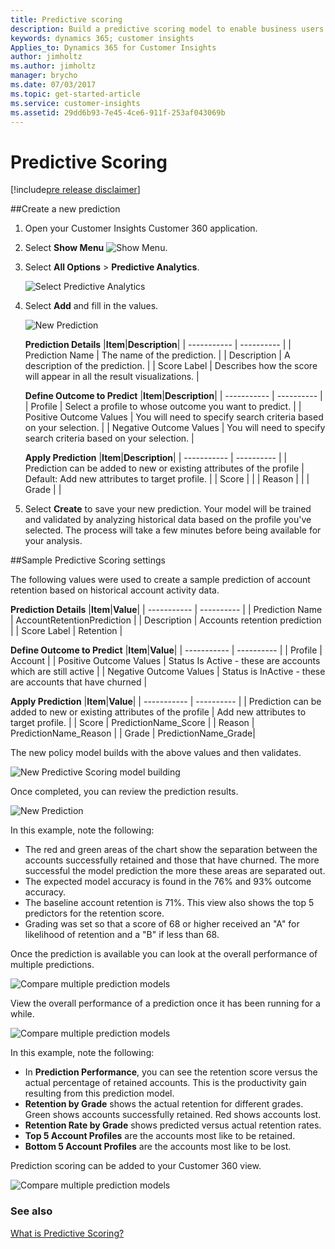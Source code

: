 ```yaml
---
title: Predictive scoring
description: Build a predictive scoring model to enable business users of all skill levels to apply artificial intelligence to predict a range of business outcomes. Based on these predicted outcomes, users can grade customers to efficiently plan targeted follow-ups.
keywords: dynamics 365; customer insights
Applies_to: Dynamics 365 for Customer Insights
author: jimholtz
ms.author: jimholtz
manager: brycho
ms.date: 07/03/2017
ms.topic: get-started-article
ms.service: customer-insights 
ms.assetid: 29dd6b93-7e45-4ce6-911f-253af043069b
---
```


Predictive Scoring
==========================
[!include[pre release disclaimer](../../includes/cc-beta-prerelease-disclaimer.md)]

##Create a new prediction

1.  Open your Customer Insights  Customer 360 application.

2.  Select **Show Menu** ![](../media/ShowMenu75.png "Show Menu"). 

3.  Select **All Options** > **Predictive Analytics**.

    ![](../media/PredictScoreNewMenu75.png "Select Predictive Analytics")

4.  Select **Add** and fill in the values.

    ![](../media/PredictScoreNew75.png "New Prediction")

    **Prediction Details**
    |**Item**|**Description**|
    | ----------- | ---------- |
    | Prediction Name | The name of the prediction. |
    | Description | A description of the prediction. |
    | Score Label | Describes how the score will appear in all the result visualizations. |

    **Define Outcome to Predict**
    |**Item**|**Description**|
    | ----------- | ---------- |
    | Profile | Select a profile to whose outcome you want to predict. |
    | Positive Outcome Values | You will need to specify search criteria based on your selection. |
    | Negative Outcome Values | You will need to specify search criteria based on your selection. |

    **Apply Prediction**
    |**Item**|**Description**|
    | ----------- | ---------- |
    | Prediction can be added to new or existing attributes of the profile | Default: Add new attributes to target profile.  |
    | Score |   |
    | Reason |   |
    | Grade |  |



5.  Select **Create** to save your new prediction. Your model will be trained and validated by analyzing historical data based on the profile you've selected. The process will take a few minutes before being available for your analysis.

##Sample Predictive Scoring settings

The following values were used to create a sample prediction of account retention based on historical account activity data.

**Prediction Details**
|**Item**|**Value**|
| ----------- | ---------- |
| Prediction Name | AccountRetentionPrediction |
| Description | Accounts retention prediction |
| Score Label | Retention |

**Define Outcome to Predict**
|**Item**|**Value**|
| ----------- | ---------- |
| Profile | Account |
| Positive Outcome Values | Status Is Active - these are accounts which are still active |
| Negative Outcome Values | Status is InActive - these are accounts that have churned |

**Apply Prediction**
|**Item**|**Value**|
| ----------- | ---------- |
| Prediction can be added to new or existing attributes of the profile | Add new attributes to target profile. |
| Score | PredictionName_Score |
| Reason | PredictionName_Reason |
| Grade | PredictionName_Grade|

The new policy model builds with the above values and then validates.

![New Predictive Scoring model building](../media/PredictScoreBuilding650.png "New Predictive Scoring model building")

Once completed, you can review the prediction results.

![New Prediction](../media/PredictScoreBuilt720.png "New Prediction")

In this example, note the following:
- The red and green areas of the chart show the separation between the accounts successfully retained and those that have churned. The more successful the model prediction the more these areas are separated out.
- The expected model accuracy is found in the 76% and 93% outcome accuracy.
- The baseline account retention is 71%. This view also shows the top 5 predictors for the retention score.
- Grading was set so that a score of 68 or higher received an "A" for likelihood of retention and a "B" if less than 68.

Once the prediction is available you can look at the overall performance of multiple predictions.

![Compare multiple prediction models](../media/PredictScoreMultipleModels75.png "Compare multiple prediction models")

View the overall performance of a prediction once it has been running for a while.

![Compare multiple prediction models](../media/PredictScoreModelInsights720.png "Compare multiple prediction models")

In this example, note the following:

- In **Prediction Performance**, you can see the retention score versus the actual percentage of retained accounts. This is the productivity gain resulting from this prediction model.
- **Retention by Grade** shows the actual retention for different grades. Green shows accounts successfully retained. Red shows accounts lost.
- **Retention Rate by Grade** shows predicted versus actual retention rates.
- **Top 5 Account Profiles** are the accounts most like to be retained.
- **Bottom 5 Account Profiles** are the accounts most like to be lost.

Prediction scoring can be added to your Customer 360 view.

![Compare multiple prediction models](../media/PredictScore360_720.png "Compare multiple prediction models")

### See also
[What is Predictive Scoring?](newfeatures.md#what-is-predictive-scoring)